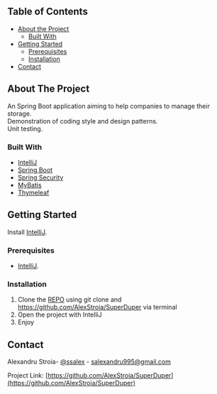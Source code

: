 <!-- TABLE OF CONTENTS -->
## Table of Contents

* [About the Project](#about-the-project)
  * [Built With](#built-with)
* [Getting Started](#getting-started)
  * [Prerequisites](#prerequisites)
  * [Installation](#installation)
* [Contact](#contact)



<!-- ABOUT THE PROJECT -->
## About The Project
An Spring Boot application aiming to help companies to manage their storage.
<br/>
Demonstration of coding style and design patterns.
<br/>
Unit testing.
<br/>

### Built With
* [IntelliJ](https://www.jetbrains.com/idea/)
* [Spring Boot](https://spring.io/projects/spring-boot)
* [Spring Security](https://square.github.io/retrofit/)
* [MyBatis](https://mybatis.org/mybatis-3/)
* [Thymeleaf](https://www.thymeleaf.org/)

<!-- GETTING STARTED -->
## Getting Started

Install [IntelliJ](https://www.jetbrains.com/idea/).

### Prerequisites

* [IntelliJ](https://www.jetbrains.com/idea/).

### Installation

1. Clone the [REPO](hhttps://github.com/AlexStroia/SuperDuper) using git clone and https://github.com/AlexStroia/SuperDuper via terminal
2. Open the project with IntelliJ
3. Enjoy

<!-- CONTACT -->
## Contact

Alexandru Stroia- [@ssalex](https://twitter.com/ssalex_) - salexandru995@gmail.com

Project Link: [https://github.com/AlexStroia/SuperDuper](https://github.com/AlexStroia/SuperDuper)
